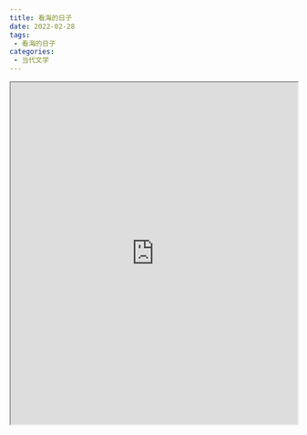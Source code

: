 ```yaml
---
title: 看海的日子
date: 2022-02-28
tags:
 - 看海的日子
categories:
 - 当代文学
---
```




<iframe src="https://study-doc.yourtools.icu/pdf/web/viewer.html?file=https://vkceyugu.cdn.bspapp.com/VKCEYUGU-e9075d72-0451-48df-afe1-d46932ae4554/e64c5d11-911f-4ad2-bd2f-ef490af0897f.pdf" width="100%" height="600px"></iframe>
